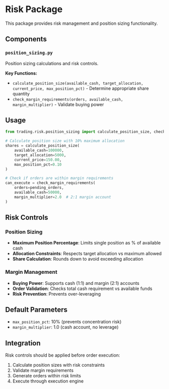 # Risk Package

This package provides risk management and position sizing functionality.

## Components

### `position_sizing.py`
Position sizing calculations and risk controls.

**Key Functions:**
- `calculate_position_size(available_cash, target_allocation, current_price, max_position_pct)` - Determine appropriate share quantity
- `check_margin_requirements(orders, available_cash, margin_multiplier)` - Validate buying power

## Usage

```python
from trading.risk.position_sizing import calculate_position_size, check_margin_requirements

# Calculate position size with 10% maximum allocation
shares = calculate_position_size(
    available_cash=100000,
    target_allocation=5000,
    current_price=150.00,
    max_position_pct=0.10
)

# Check if orders are within margin requirements
can_execute = check_margin_requirements(
    orders=pending_orders,
    available_cash=50000,
    margin_multiplier=2.0  # 2:1 margin account
)
```

## Risk Controls

### Position Sizing
- **Maximum Position Percentage**: Limits single position as % of available cash
- **Allocation Constraints**: Respects target allocation vs maximum allowed
- **Share Calculation**: Rounds down to avoid exceeding allocation

### Margin Management
- **Buying Power**: Supports cash (1:1) and margin (2:1) accounts
- **Order Validation**: Checks total cash requirement vs available funds
- **Risk Prevention**: Prevents over-leveraging

## Default Parameters

- `max_position_pct`: 10% (prevents concentration risk)
- `margin_multiplier`: 1.0 (cash account, no leverage)

## Integration

Risk controls should be applied before order execution:
1. Calculate position sizes with risk constraints
2. Validate margin requirements
3. Generate orders within risk limits
4. Execute through execution engine